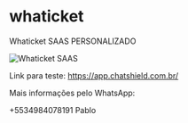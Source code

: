 # whaticket
Whaticket SAAS PERSONALIZADO

![Whaticket SAAS](https://github.com/opablochagas/whaticket/assets/142942071/6d20f6ad-842e-4185-a520-53544866c049)

Link para teste: https://app.chatshield.com.br/

Mais informações pelo WhatsApp:

+5534984078191
Pablo
